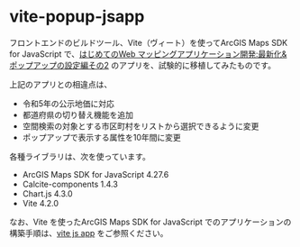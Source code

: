 # vite-popup-jsapp

フロントエンドのビルドツール、Vite（ヴィート）を使ってArcGIS Maps SDK for JavaScript で、[はじめてのWeb マッピングアプリケーション開発:最新化&ポップアップの設定編その2](https://community.esri.com/t5/arcgis-%E9%96%8B%E7%99%BA%E8%80%85%E3%82%B3%E3%83%9F%E3%83%A5%E3%83%8B%E3%83%86%E3%82%A3-documents/%E3%81%AF%E3%81%98%E3%82%81%E3%81%A6%E3%81%AEweb-%E3%83%9E%E3%83%83%E3%83%94%E3%83%B3%E3%82%B0%E3%82%A2%E3%83%97%E3%83%AA%E3%82%B1%E3%83%BC%E3%82%B7%E3%83%A7%E3%83%B3%E9%96%8B%E7%99%BA-%E6%9C%80%E6%96%B0%E5%8C%96-amp-%E3%83%9D%E3%83%83%E3%83%97%E3%82%A2%E3%83%83%E3%83%97%E3%81%AE%E8%A8%AD%E5%AE%9A%E7%B7%A8%E3%81%9D%E3%81%AE2/ta-p/1127926) のアプリを、試験的に移植してみたものです。

上記のアプリとの相違点は、
- 令和5年の公示地価に対応
- 都道府県の切り替え機能を追加
- 空間検索の対象とする市区町村をリストから選択できるように変更
- ポップアップで表示する属性を10年間に変更

各種ライブラリは、次を使っています。
- ArcGIS Maps SDK for JavaScript 4.27.6
- Calcite-components 1.4.3
- Chart.js 4.3.0
- Vite 4.2.0
  
なお、Vite を使ったArcGIS Maps SDK for JavaScript でのアプリケーションの構築手順は、[vite js app](https://github.com/kataya/vite-jsapp) をご参照ください。
